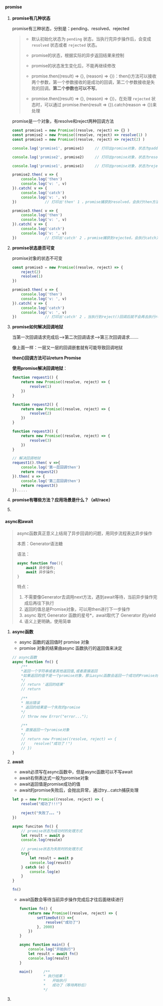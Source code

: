 #### promise

1. **promise有几种状态**

   promise有三种状态，分别是：pending、resolved、rejected

   > * 默认初始化状态为 `pending`  状态，当执行完异步操作后，会变成 `resolved`  状态或者 `rejected`  状态。
   >
   > * promise的状态，根据实际的异步返回结果来控制
   > * promise的状态发生变化后，不能再继续修改
   > * promise.then((result) => {}, (reason) => {})：then()方法可以接收两个参数，第一个参数接收的是成功的回调，第二个参数接收是失败的回调。**第二个参数也可以不写**。
   > * promise.then((result) => {}, (reason) => {})，在处理 `rejected` 状态时，可以通过 promise.then(result => {}).catch(reason => {})来处理

   promise是一个对象，有resolve和reject两种回调方法

   ~~~js
   const promise1 = new Promise((resolve, reject) => {} )
   const promise2 = new Promise((resolve, reject) => resolve(1) )
   const promise3 = new Promise((resolve, reject) => reject(2) )
   
   console.log('promise1', promise1)     // 打印出promise对象，状态为padding
   
   console.log('promise2', promise2)     // 打印出promise对象，状态为resolved
   
   console.log('promise1', promise1)     // 打印出promise对象，状态为rejected
   
   promise2.then( v => {
       console.log('then')
       console.log('v: ', v)
   }).catch( v => {
       console.log('catch')
       console.log('v: ', v)
   })             // 打印出'then' 1 ，promise捕获到resolved，会执行then方法中的回调
   
   promise3.then( v => {
       console.log('then')
       console.log('v: ', v)
   }).catch( v => {
       console.log('catch')
       console.log('v: ', v)
   })             // 打印出'catch' 2 ，promise捕获到rejected，会执行catch方法中的回调
   ~~~

   

2. **promise状态是否可变**

   promise对象的状态不可变

   ~~~js
   const promise3 = new Promise((resolve, reject) => {
       reject(2) 
       resolve(1)
   })
   
   promise3.then( v => {
       console.log('then')
       console.log('v: ', v)
   }).catch( v => {
       console.log('catch')
       console.log('v: ', v)
   })             // 打印出'catch' 2 ，当执行到reject()回调后就不会再去执行resolve()回调，去更改promise的状态
   ~~~

3. **promise如何解决回调地狱**

   当第一次回调请求完成后—>第二次回调请求—>第三次回调请求.......

   像上面一样：一层又一层的回调嵌套就有可能导致回调地狱

   **then()回调方法可以return Promise**

   **使用promise解决回调地狱**：

   ~~~js
   function request1() {
       return new Promise((resolve, reject) => {
           resolve(1)
       })
   }
   
   function request2() {
       return new Promise((resolve, reject) => {
           resolve(2)
       })
   }
   
   function request3() {
       return new Promise((resolve, reject) => {
           resolve(3)
       })
   }
   
   // 解决回调地狱
   request1().then( v =>{
       console.log('第一层回调then')
       return request2()
   }).then( v => {
       console.log('第二层回调then')
       return request3()
   }).....
   ~~~

4. **promise有哪些方法？应用场景是什么？（all/race）**

   

5. 





#### async和await

> async函数真正意义上结局了异步回调的问题，用同步流程表达异步操作
>
> 本质：Generator语法糖
>
> 语法：
>
> ~~~js
> async function foo(){
>     await 异步操作;
>     await 异步操作;
> }
> ~~~
>
> 特点：
>
> 1. 不需要像Generator去调用next方法，遇到await等待，当前异步操作完成后再往下执行
> 2. 返回的值总是Promise对象，可以用then进行下一步操作
> 3. async 取代 Generator 函数的星号*，await取代了 Generator 的yield
> 4. 语义上更明确，使用简单

1. **async函数**

   * async 函数的返回值时 promise 对象
   * promise 对象的结果由async 函数执行的返回值来决定

   ~~~js
   // async函数
   async function fn() {
       /**
       *返回一个字符串或者其他返回值,或者直接返回
       *如果返回的值不是一个promise对象，那么async函数会返回一个成功的Promise对象
       */
       // return '返回的结果'
       // return
       
       /**
       * 抛出错误
       * 返回的结果是一个失败的promise
       */
       // throw new Error("error...");
       
       /**
       * 直接返回一个promise对象
       */
       // return new Promise((resolve, reject) => {
       //    resolve("成功了！")
       // })
   }
   ~~~

   

2. **await**

   * await必须写在async函数中，但是async函数可以不写await
   * await右侧表达式一般为promise对象
   * await返回值是promise成功的值
   * await的promise失败后，会抛出异常，通过try...catch捕获处理

   ~~~js
   let p = new Promise((resolve, reject) => {
       resolve("成功了!!!")
       
       reject("失败了。。。")
   })
   
   async funciton fn() {
       // promise状态为成功时的处理方式
       let result = await p
       console.log(resule)
       
       // promise状态为失败时的处理方式
       try{
           let result = await p
           console.log(result)
       } catch (e) {
           console.log(e)
       }
   }
   
   fn()
   ~~~

   * await函数会等待当前异步操作完成后才往后面继续进行

     ~~~js
     function fn() {
         return new Promise((resolve, reject) => {
             setTimeOut(() =>{
                 resolve("成功了")
             }, 2000)
         })
     }
     
     async function main() {
         console.log("开始执行")
         let result = await fn()
         console.log(result)
     }
     
     main()    	/**
     			* 执行结果：
     			* 	开始执行
     			*	成功了（等待两秒后）
     			*/
     ~~~

     

3. 



